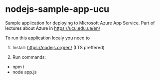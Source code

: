 # nodejs-sample-app-ucu
Sample application for deploying to Microsoft Azure App Service. Part of lectures about Azure in https://ucu.edu.ua/en/

To run this application localy you need to
1. Install:
https://nodejs.org/en/ (LTS preffered)

2. Run commands:
 - npm i
 - node app.js 
